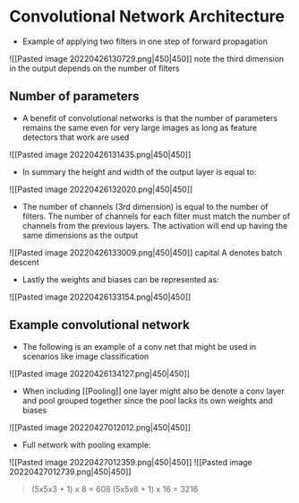 # Convolutional Network Architecture
- Example of applying two filters in one step of forward propagation

![[Pasted image 20220426130729.png|450|450]]
note the third dimension in the output depends on the number of filters

## Number of parameters
- A benefit of convolutional networks is that the number of parameters remains the same even for very large images as long as feature detectors that work are used

![[Pasted image 20220426131435.png|450|450]]

- In summary the height and width of the output layer is equal to: 

![[Pasted image 20220426132020.png|450|450]]

- The number of channels (3rd dimension) is equal to the number of filters. The number of channels for each filter must match the number of channels from the previous layers. The activation will end up having the same dimensions as the output 

![[Pasted image 20220426133009.png|450|450]]
capital A denotes batch descent 

- Lastly the weights and biases can be represented as: 

![[Pasted image 20220426133154.png|450|450]]


## Example convolutional network
- The following is an example of a conv net that might be used in scenarios like image classification

![[Pasted image 20220426134127.png|450|450]]

- When including [[Pooling]] one layer might also be denote a conv layer and pool grouped together since the pool lacks its own weights and biases 

![[Pasted image 20220427012012.png|450|450]]

- Full network with pooling example:

![[Pasted image 20220427012359.png|450|450]]
![[Pasted image 20220427012739.png|450|450]]
>(5x5x3 + 1) x 8 = 608
>(5x5x8 + 1) x 16 = 3216


